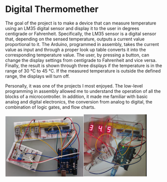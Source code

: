 # Digital Thermomether 

The goal of the project is to make a device that can measure temperature using an LM35 digital sensor and display it to the user in degrees centigrade or Fahrenheit. Specifically, the LM35 sensor is a digital sensor that, depending on the sensed temperature, outputs a current value proportional to it. The Arduino, programmed in assembly, takes the current value as input and through a proper look up table converts it into the corresponding temperature value. The user, by pressing a button, can change the display settings from centigrade to Fahrenheit and vice versa. Finally, the result is shown through three displays if the temperature is in the range of 30 °C to 45 °C. If the measured temperature is outside the defined range, the displays will turn off. 


Personally, it was one of the projects I most enjoyed. The low-level programming in assembly allowed me to understand the operation of all the blocks of a microcontroller. In addition, it made me familiar with basic analog and digital electronics, the conversion from analog to digital, the combination of logic gates, and flow charts.

<img src="https://github.com/RebeccaBonato/Master-Projects-/blob/main/images/Thermometer_circuit.png" alt="Testo alternativo" width="50%"><img src="https://github.com/RebeccaBonato/Master-Projects-/blob/main/images/Working_thermometer.png" alt="Testo alternativo" width="40%">
